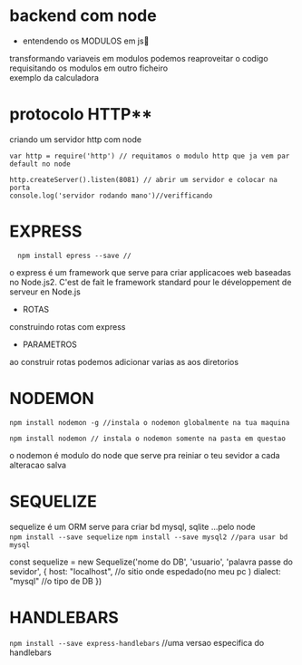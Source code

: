 # backend com node

* entendendo os MODULOS em js🤔 
 
 transformando variaveis em modulos podemos reaproveitar o codigo requisitando os modulos em outro ficheiro<br>
 exemplo da calculadora

# protocolo HTTP**<br>
criando um servidor http com node<br>
```
var http = require('http') // requitamos o modulo http que ja vem par default no node

http.createServer().listen(8081) // abrir um servidor e colocar na porta 
console.log('servidor rodando mano')//verifficando
```
 # EXPRESS
      npm install epress --save //
o express é um framework que serve para criar applicacoes web baseadas no Node.js2. 
C'est de fait le framework standard pour le développement de serveur en Node.js

   * ROTAS
   
   construindo rotas com express 

   * PARAMETROS
   
   ao construir rotas podemos adicionar varias as aos diretorios
   
# NODEMON

```npm install nodemon -g //instala o nodemon globalmente na tua maquina```
 
```npm install nodemon // instala o nodemon somente na pasta em questao``` 

o nodemon é modulo do node que serve pra reiniar o teu sevidor a cada alteracao salva <br>

# SEQUELIZE 
sequelize é um ORM serve para criar bd mysql, sqlite ...pelo node <br>
```npm install --save sequelize```
```npm install --save mysql2 //para usar bd mysql```

const sequelize = new Sequelize('nome do DB', 'usuario', 'palavra passe do sevidor', {
    host: "localhost", //o sitio onde espedado(no meu pc ) 
    dialect: "mysql" //o tipo de DB 
})
# HANDLEBARS 

```npm install --save express-handlebars``` //uma versao especifica do handlebars

